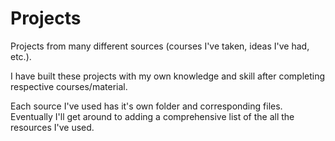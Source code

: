 # Projects
Projects from many different sources (courses I've taken, ideas I've had, etc.).

I have built these projects with my own knowledge and skill after completing respective courses/material.

Each source I've used has it's own folder and corresponding files.  Eventually I'll get around to adding a comprehensive list of the all the resources I've used.
